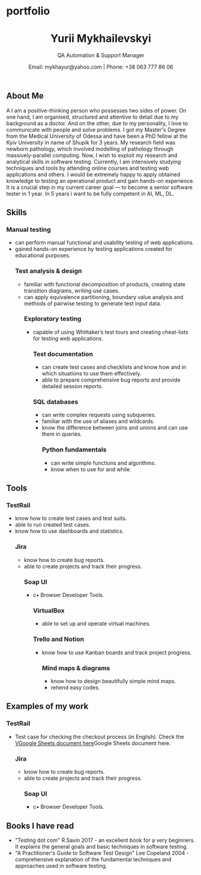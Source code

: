 # portfolio
<!DOCTYPE html>
<html lang="en">
<head>
    <meta charset="UTF-8">
    <meta name="viewport" content="width=device-width, initial-scale=1.0">
    <link rel="stylesheet" href="style.css"> 
</head>
<body>
    <div class="container">
        <header>
            <h1>Yurii Mykhailevskyi</h1>
            <p>QA Automation & Support Manager</p>
            <p>Email: mykhayur@yahoo.com | Phone: +38 063 777 86 06</p> 
        </header>
        <main>
            <section class="summary">
                <h2>About Me</h2>
                <p>A I am a positive-thinking person who possesses two sides of power. On one hand, I am organised, structured and attentive to detail due to my background as a doctor. And on the other, due to my personality, I love to communicate with people and solve problems.
I got my Master's Degree from the Medical University of Odessa and have been a PhD fellow at the Kyiv University in name of Shupik for 3 years. My research field was newborn pathology, which involved modelling of pathology through massively-parallel computing.
Now, I wish to exploit my research and analytical skills in software testing. Currently, I am intensively studying techniques and tools by attending online courses and testing web applications and others.
I would be extremely happy to apply obtained knowledge to testing an operational product and gain hands-on experience. It is a crucial step in my current career goal — to become a senior software tester in 1 year. In 5 years i want to be fully competent in AI, ML, DL.
</p>
            </section>
            <section class="experience">
                <h2>Skills</h2>
                <div class="job">
                    <h3>Manual testing </span></h3>
                    <ul>
                        <li>can perform manual functional and usability testing of web applications.</li>
                        <li>gained hands-on experience by testing applications created for educational purposes.</li>
                        <h3>Test analysis & design</span></h3>
                    <ul>
                        <li>familiar with functional decomposition of products, creating state transition diagrams, writing use cases.</li>
                        <li>can apply equivalence partitioning, boundary value analysis and methods of pairwise testing to generate test input data.</li>
                        <h3>Exploratory testing</span></h3>
                    <ul>
                        <li>capable of using Whittaker’s test tours and creating cheat-lists for testing web applications.</li>
                        <h3>Test documentation</span></h3>
                    <ul>
                        <li>can create test cases and checklists and know how and in which situations to use them effectively.</li>
                        <li>able to prepare comprehensive bug reports and provide detailed session reports.</li>
                    </ul>
                        <h3>SQL databases</span></h3>
                    <ul>
                        <li>can write complex requests using subqueries.</li>
                        <li>familiar with the use of aliases and wildcards.</li>
                        <li>know the difference between joins and unions and can use them in queries.</li>
                        <h3>Python fundamentals</span></h3>
                    <ul>
                        <li>can write simple functions and algorithms.</li>
                        <li>know when to use for and while.</li>
                </div>
                </section>
            <section class="Tools">
                <h2>Tools</h2>
                <h3>TestRail </span></h3>
                    <ul>
                        <li>know how to create test cases and test suits.</li>
                        <li>able to run created test cases.</li>
                        <li>know how to use dashboards and statistics.</li>
                        <h3>Jira</span></h3>
                    <ul>
                        <li>know how to create bug reports.</li>
                        <li>able to create projects and track their progress.</li>
                        <h3>Soap UI</span></h3>
                    <ul>
                        <li>c•	Browser Developer Tools.</li>
                        <h3>VirtualBox</span></h3>
                    <ul>
                        <li>able to set up and operate virtual machines.</li>
                    </ul>
                        <h3>Trello and Notion</span></h3>
                    <ul>
                        <li>know how to use Kanban boards and track project progress.</li>
                        <h3>Mind maps & diagrams</span></h3>
                    <ul>
                        <li>know how to design beautifully simple mind maps.</li>
                        <li>rehend easy codes.</li>
                <div class="degree">
                </div>
            </section>
            <section class="work">
                <h2>Examples of my work</h2>
                <h3>TestRail </span></h3>
                    <ul>
                        <li>Test case for checking the checkout process (in English). Check the <a href="[https://www.w3schools.com/](https://docs.google.com/spreadsheets/d/17Vr9veFno1jKhj8nHmim1Q6_sdQzBn9Sv7mxbDamzxU/edit?usp=sharing)" target="_blank">VGoogle Sheets document here</a>Google Sheets document here.</li>
                        <h3>Jira</span></h3>
                    <ul>
                        <li>know how to create bug reports.</li>
                        <li>able to create projects and track their progress.</li>
                        <h3>Soap UI</span></h3>
                    <ul>
                        <li>c•	Browser Developer Tools.</li>
                     <div class="degree">
                </div>
            </section>
            <section class="book">
                <h2>Books I have read</h2>
                <ul>
                    <li>"Testing dot com" R.Savin 2017 - an excellent book for a very beginners. It explains the general goals and basic techniques in software testing.</li>
                    <li>"A Practitioner's Guide to Software Test Design" Lee Copeland 2004 - comprehensive explanation of the fundamental techniques and approaches used in software testing.</li>
                </ul>
            </section>
        </main>
    </div>
</body>
</html>
